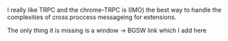 I really like TRPC and the chrome-TRPC is (IMO) the best way to handle the complexities of cross proccess messageing for extensions.

The only thing it is missing is a window -> BGSW link which I add here